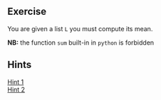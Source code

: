 ## Exercise

You are given a list `L` you must compute its mean.

**NB:** the function `sum` built-in in `python` is forbidden

## Hints

[Hint 1](./hint1.md)  
[Hint 2](./hint2.md)  
